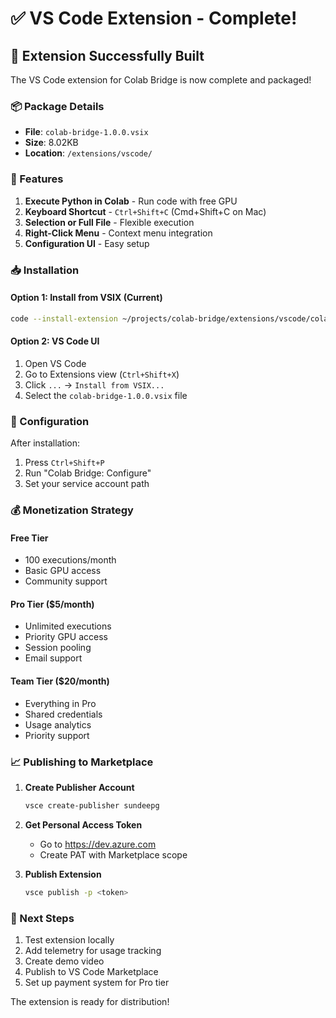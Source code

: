 # ✅ VS Code Extension - Complete!

## 🎉 Extension Successfully Built

The VS Code extension for Colab Bridge is now complete and packaged!

### 📦 Package Details
- **File**: `colab-bridge-1.0.0.vsix`
- **Size**: 8.02KB
- **Location**: `/extensions/vscode/`

### 🚀 Features
1. **Execute Python in Colab** - Run code with free GPU
2. **Keyboard Shortcut** - `Ctrl+Shift+C` (Cmd+Shift+C on Mac)
3. **Selection or Full File** - Flexible execution
4. **Right-Click Menu** - Context menu integration
5. **Configuration UI** - Easy setup

### 📥 Installation

#### Option 1: Install from VSIX (Current)
```bash
code --install-extension ~/projects/colab-bridge/extensions/vscode/colab-bridge-1.0.0.vsix
```

#### Option 2: VS Code UI
1. Open VS Code
2. Go to Extensions view (`Ctrl+Shift+X`)
3. Click `...` → `Install from VSIX...`
4. Select the `colab-bridge-1.0.0.vsix` file

### 🔧 Configuration
After installation:
1. Press `Ctrl+Shift+P`
2. Run "Colab Bridge: Configure"
3. Set your service account path

### 💰 Monetization Strategy

#### Free Tier
- 100 executions/month
- Basic GPU access
- Community support

#### Pro Tier ($5/month)
- Unlimited executions
- Priority GPU access
- Session pooling
- Email support

#### Team Tier ($20/month)
- Everything in Pro
- Shared credentials
- Usage analytics
- Priority support

### 📈 Publishing to Marketplace

1. **Create Publisher Account**
   ```bash
   vsce create-publisher sundeepg
   ```

2. **Get Personal Access Token**
   - Go to https://dev.azure.com
   - Create PAT with Marketplace scope

3. **Publish Extension**
   ```bash
   vsce publish -p <token>
   ```

### 🎯 Next Steps
1. Test extension locally
2. Add telemetry for usage tracking
3. Create demo video
4. Publish to VS Code Marketplace
5. Set up payment system for Pro tier

The extension is ready for distribution!